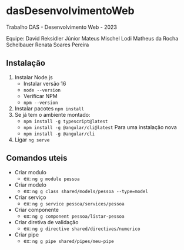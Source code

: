 # dasDesenvolvimentoWeb
Trabalho DAS - Desenvolvimento Web - 2023

Equipe:
David Reksidler Júnior
Mateus Mischel Lodi
Matheus da Rocha Schelbauer
Renata Soares Pereira

## Instalação
1. Instalar Node.js
	- Instalar versão 16
    - `node --version`
    - Verificar NPM
    - `npm --version`
2. Instalar pacotes `npm install`
3. Se já tem o ambiente montado:
    - `npm install -g typescript@latest`
    - `npm install -g @angular/cli@latest`
   Para uma instalação nova
    - `npm install -g @angular/cli`
4. Ligar `ng serve`

## Comandos uteis
- Criar modulo
    - ex: `ng g module pessoa`
- Criar modelo
    - ex: `ng g class shared/models/pessoa --type=model`
- Criar serviço
    - ex: `ng g service pessoa/services/pessoa`
- Criar componente
    - ex: `ng g component pessoa/listar-pessoa`
- Criar diretiva de validação
    - ex: `ng g directive shared/directives/numerico`
- Criar pipe
    - ex: `ng g pipe shared/pipes/meu-pipe`
